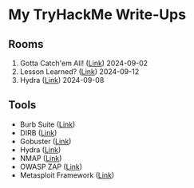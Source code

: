 # My TryHackMe Write-Ups
## Rooms
  1. Gotta Catch'em All! ([Link](https://tryhackme.com/r/room/pokemon)) 2024-09-02
  2. Lesson Learned? ([Link](https://tryhackme.com/r/room/lessonlearned)) 2024-09-12
  3. Hydra ([Link](https://tryhackme.com/r/room/hydra)) 2024-09-08

## Tools
+ Burb Suite ([Link](https://www.kali.org/tools/burpsuite/))
+ DIRB ([Link](https://www.kali.org/tools/dirb/))
+ Gobuster ([Link](https://www.kali.org/tools/gobuster/))
+ Hydra ([Link](https://www.kali.org/tools/hydra/))
+ NMAP ([Link](https://www.kali.org/tools/nmap/))
+ OWASP ZAP ([Link](https://www.kali.org/tools/zaproxy/))
+ Metasploit Framework ([Link](https://www.kali.org/tools/metasploit-framework/))